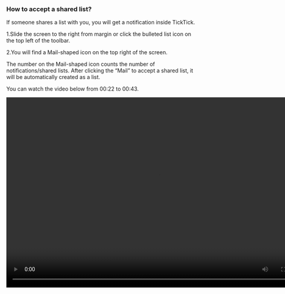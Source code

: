 ### How to accept a shared list?
If someone shares a list with you, you will get a notification inside TickTick.

1.Slide the screen to the right from margin or click the bulleted list icon on the top left of the toolbar.

2.You will find a Mail-shaped icon on the top right of the screen.

The number on the Mail-shaped icon counts the number of notifications/shared lists. After clicking the “Mail” to accept a shared list, it will be automatically created as a list.

You can watch the video below from 00:22 to 00:43.

<video width="800" height="500" controls="controls">
  <source https://www.youtube.com/watch?v=0y4hkxRUOoo&list=PLbWRKVi0_aTFbQcYoQHar2TR88yoO190U&index=1="movie.ogg" type="video/ogg">
  <source https://www.youtube.com/watch?v=0y4hkxRUOoo&list=PLbWRKVi0_aTFbQcYoQHar2TR88yoO190U&index=1="movie.mp4" type="video/mp4">
Your browser does not support the video tag.
</video>

